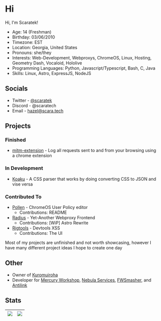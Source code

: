 # Hi
Hi, I'm Scaratek!
- Age: 14 (Freshman)
- Birthday: 03/06/2010
- Timezone: EST
- Location: Georgia, United States
- Pronouns: she/they
- Interests: Web-Development, Webproxys, ChromeOS, Linux, Hosting, Geometry Dash, Vocaloid, Hololive
- Programming Languages: Python, Javascript/Typescript, Bash, C, Java
- Skills: Linux, Astro, ExpressJS, NodeJS

## Socials
- Twitter - [@scaratek](https://x.com/scaratek)
- Discord - @scaratech
- Email - hazel@scara.tech

## Projects
### Finished
- [mitm-extension](https://github.com/Entrpix/mitm-extension) - Log all requests sent to and from your browsing using a chrome extension
### In Development
- [Koaku](https://github.com/entrpix/koaku) - A CSS parser that works by doing converting CSS to JSON and vise versa
### Contributed To
- [Pollen](https://github.com/mercuryworkshop/pollen) - ChromeOS User Policy editor
  - Contributions: README
- [Radius](https://github.com/radiusproxy/radius) - Yet-Another Webproxy Frontend
  - Contributions: [WiP] Astro Rewrite
- [Rigtools](https://github.com/fwsmasher/rigtools) - Devtools XSS
  - Contributions: The UI

Most of my projects are unfinished and not worth showcasing, however I have many different project ideas I hope to create one day

## Other
- Owner of [Kuromuiroha](https://kuromu.scara.tech)
- Developer for [Mercury Workshop](https://mercuryworks.shop), [Nebula Services](https://github.com/nebulaservices), [FWSmasher](https://github.com/FWSmasher), and [Antilink](https://github.com/anti-link)

## Stats
![](https://github-readme-stats.vercel.app/api?username=scaratech&theme=dracula&show_icons=true&hide_border=true&count_private=true) | ![](https://github-readme-stats.vercel.app/api/top-langs/?username=scaratech&theme=dracula&show_icons=true&hide_border=true&layout=compact) |
| --- | --- |
